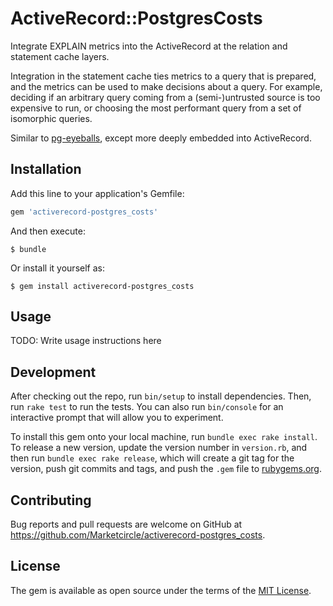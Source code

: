 # ActiveRecord::PostgresCosts

Integrate EXPLAIN metrics into the ActiveRecord at the relation and
statement cache layers.

Integration in the statement cache ties metrics to a query that is
prepared, and the metrics can be used to make decisions about a
query. For example, deciding if an arbitrary query coming from a
(semi-)untrusted source is too expensive to run, or choosing the most
performant query from a set of isomorphic queries.

Similar to [pg-eyeballs](https://github.com/bradurani/pg-eyeballs),
except more deeply embedded into ActiveRecord.


## Installation

Add this line to your application's Gemfile:

```ruby
gem 'activerecord-postgres_costs'
```

And then execute:

    $ bundle

Or install it yourself as:

    $ gem install activerecord-postgres_costs


## Usage

TODO: Write usage instructions here


## Development

After checking out the repo, run `bin/setup` to install
dependencies. Then, run `rake test` to run the tests. You can also run
`bin/console` for an interactive prompt that will allow you to
experiment.

To install this gem onto your local machine, run
`bundle exec rake install`. To release a new version, update the
version number in `version.rb`, and then run `bundle exec rake
release`, which will create a git tag for the version, push git
commits and tags, and push the `.gem` file to
[rubygems.org](https://rubygems.org).


## Contributing

Bug reports and pull requests are welcome on GitHub at
https://github.com/Marketcircle/activerecord-postgres_costs.


## License

The gem is available as open source under the terms of the
[MIT License](http://opensource.org/licenses/MIT).
